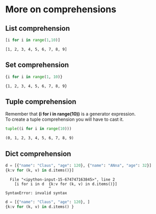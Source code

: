 # More on comprehensions

## List comprehension


```python
[i for i in range(1,10)]
```




    [1, 2, 3, 4, 5, 6, 7, 8, 9]



## Set comprehension


```python
{i for i in range(1, 10)}
```




    {1, 2, 3, 4, 5, 6, 7, 8, 9}



## Tuple comprehension
Remember that **(i for i in range(10))** is a generator expression.  
To create a tuple comprehension you will have to cast it.  


```python
tuple((i for i in range(10)))
```




    (0, 1, 2, 3, 4, 5, 6, 7, 8, 9)



## Dict comprehension


```python
d = [{"name": "Claus", "age": 120}, {"name": "ANna", "age": 32}]
{k:v for (k, v) in d.items()}]
```


      File "<ipython-input-15-674747163845>", line 2
        [i for i in d  {k:v for (k, v) in d.items()}]
                       ^
    SyntaxError: invalid syntax




```python
d = [{"name": "Claus", "age": 120}, ]
{k:v for (k, v) in d.items() }
```


```python

```
